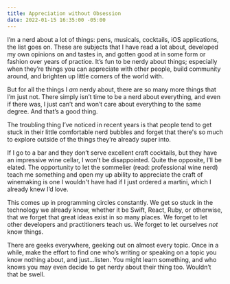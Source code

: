 ```yaml
---
title: Appreciation without Obsession
date: 2022-01-15 16:35:00 -05:00
---
```


I’m a nerd about a lot of things: pens, musicals, cocktails, iOS applications, the list goes on. These are subjects that I have read a lot about, developed my own opinions on and tastes in, and gotten good at in some form or fashion over years of practice. It’s fun to be nerdy about things; especially when they’re things you can appreciate with other people, build  community around, and brighten up little corners of the world with.

But for all the things I _am_ nerdy about, there are so many more things that I’m just not. There simply isn’t time to be a nerd about everything, and even if there was, I just can’t and won’t care about everything to the same degree. And that’s a good thing. 

The troubling thing I’ve noticed in recent years is that people tend to get stuck in their little comfortable nerd bubbles and forget that there's so much to explore outside of the things they’re already super into. 

If I go to a bar and they don’t serve excellent craft cocktails, but they have an impressive wine cellar, I won’t be disappointed. Quite the opposite, I’ll be elated. The opportunity to let the sommelier (read: professional wine nerd) teach me something and open my up ability to appreciate the craft of winemaking is one I wouldn't have had if I just ordered a martini, which I already knew I’d love.

This comes up in programming circles constantly. We get so stuck in the technology we already know, whether it be Swift, React, Ruby, or otherwise, that we forget that great ideas exist in so many places. We forget to let other developers and practitioners teach us. We forget to let ourselves *not* know things.

There are geeks everywhere, geeking out on almost every topic. Once in a while, make the effort to find one who’s writing or speaking on a topic you know nothing about, and just…listen. You might learn something, and who knows you may even decide to get nerdy about their thing too. Wouldn’t that be swell.
